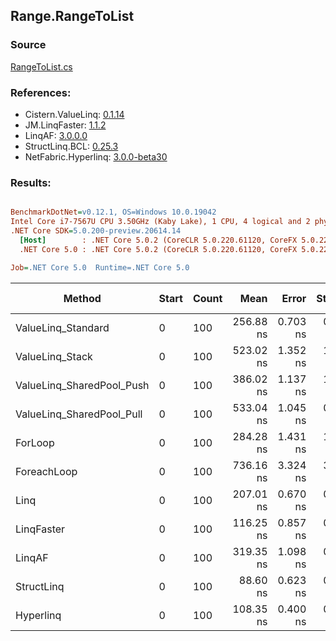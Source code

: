 ﻿## Range.RangeToList

### Source
[RangeToList.cs](../LinqBenchmarks/Range/RangeToList.cs)

### References:
- Cistern.ValueLinq: [0.1.14](https://www.nuget.org/packages/Cistern.ValueLinq/0.1.14)
- JM.LinqFaster: [1.1.2](https://www.nuget.org/packages/JM.LinqFaster/1.1.2)
- LinqAF: [3.0.0.0](https://www.nuget.org/packages/LinqAF/3.0.0.0)
- StructLinq.BCL: [0.25.3](https://www.nuget.org/packages/StructLinq.BCL/0.25.3)
- NetFabric.Hyperlinq: [3.0.0-beta30](https://www.nuget.org/packages/NetFabric.Hyperlinq/3.0.0-beta30)

### Results:
``` ini

BenchmarkDotNet=v0.12.1, OS=Windows 10.0.19042
Intel Core i7-7567U CPU 3.50GHz (Kaby Lake), 1 CPU, 4 logical and 2 physical cores
.NET Core SDK=5.0.200-preview.20614.14
  [Host]        : .NET Core 5.0.2 (CoreCLR 5.0.220.61120, CoreFX 5.0.220.61120), X64 RyuJIT
  .NET Core 5.0 : .NET Core 5.0.2 (CoreCLR 5.0.220.61120, CoreFX 5.0.220.61120), X64 RyuJIT

Job=.NET Core 5.0  Runtime=.NET Core 5.0  

```
|                    Method | Start | Count |      Mean |    Error |   StdDev | Ratio |  Gen 0 | Gen 1 | Gen 2 | Allocated |
|-------------------------- |------ |------ |----------:|---------:|---------:|------:|-------:|------:|------:|----------:|
|        ValueLinq_Standard |     0 |   100 | 256.88 ns | 0.703 ns | 0.623 ns |  0.90 | 0.2179 |     - |     - |     456 B |
|           ValueLinq_Stack |     0 |   100 | 523.02 ns | 1.352 ns | 1.198 ns |  1.84 | 0.3319 |     - |     - |     696 B |
| ValueLinq_SharedPool_Push |     0 |   100 | 386.02 ns | 1.137 ns | 1.008 ns |  1.36 | 0.2179 |     - |     - |     456 B |
| ValueLinq_SharedPool_Pull |     0 |   100 | 533.04 ns | 1.045 ns | 0.816 ns |  1.88 | 0.2174 |     - |     - |     456 B |
|                   ForLoop |     0 |   100 | 284.28 ns | 1.431 ns | 1.339 ns |  1.00 | 0.5660 |     - |     - |    1184 B |
|               ForeachLoop |     0 |   100 | 736.16 ns | 3.324 ns | 3.109 ns |  2.59 | 0.5922 |     - |     - |    1240 B |
|                      Linq |     0 |   100 | 207.01 ns | 0.670 ns | 0.594 ns |  0.73 | 0.2370 |     - |     - |     496 B |
|                LinqFaster |     0 |   100 | 116.25 ns | 0.857 ns | 0.802 ns |  0.41 | 0.4206 |     - |     - |     880 B |
|                    LinqAF |     0 |   100 | 319.35 ns | 1.098 ns | 0.917 ns |  1.12 | 0.2179 |     - |     - |     456 B |
|                StructLinq |     0 |   100 |  88.60 ns | 0.623 ns | 0.520 ns |  0.31 | 0.2180 |     - |     - |     456 B |
|                 Hyperlinq |     0 |   100 | 108.35 ns | 0.400 ns | 0.354 ns |  0.38 | 0.2333 |     - |     - |     488 B |
